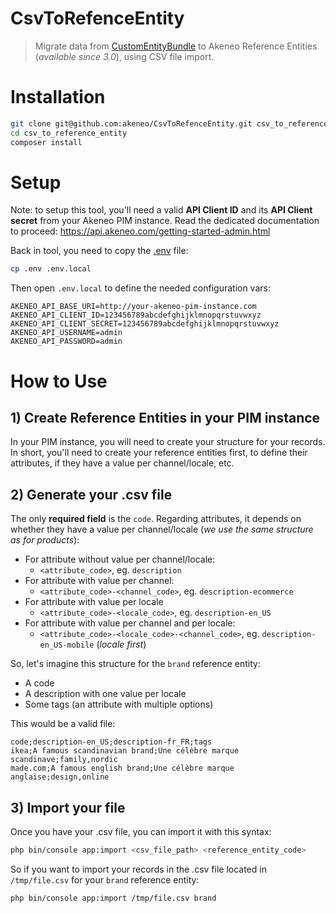 # CsvToRefenceEntity
> Migrate data from [CustomEntityBundle](https://github.com/akeneo-labs/CustomEntityBundle) to Akeneo Reference Entities (_available since 3.0_), using CSV file import.

# Installation

```bash
git clone git@github.com:akeneo/CsvToRefenceEntity.git csv_to_reference_entity
cd csv_to_reference_entity
composer install
```

# Setup
Note: to setup this tool, you'll need a valid **API Client ID** and its **API Client secret** from your Akeneo PIM instance. Read the dedicated documentation to proceed: https://api.akeneo.com/getting-started-admin.html

Back in tool, you need to copy the [.env](https://symfony.com/doc/current/components/dotenv.html) file:
```bash
cp .env .env.local
```

Then open `.env.local` to define the needed configuration vars:
```
AKENEO_API_BASE_URI=http://your-akeneo-pim-instance.com
AKENEO_API_CLIENT_ID=123456789abcdefghijklmnopqrstuvwxyz
AKENEO_API_CLIENT_SECRET=123456789abcdefghijklmnopqrstuvwxyz
AKENEO_API_USERNAME=admin
AKENEO_API_PASSWORD=admin
```

# How to Use

## 1) Create Reference Entities in your PIM instance
In your PIM instance, you will need to create your structure for your records. In short, you'll need to create your reference entities first, to define their attributes, if they have a value per channel/locale, etc.

## 2) Generate your .csv file
The only **required field** is the `code`. Regarding attributes, it depends on whether they have a value per channel/locale (_we use the same structure as for products_):

- For attribute without value per channel/locale:
    - `<attribute_code>`, eg. `description`
- For attribute with value per channel:
    - `<attribute_code>-<channel_code>`, eg. `description-ecommerce`
- For attribute with value per locale
    - `<attribute_code>-<locale_code>`, eg. `description-en_US`
- For attribute with value per channel and per locale:
    - `<attribute_code>-<locale_code>-<channel_code>`, eg. `description-en_US-mobile` (_locale first_)

So, let's imagine this structure for the `brand` reference entity:
- A code
- A description with one value per locale
- Some tags (an attribute with multiple options)

This would be a valid file:
```csv
code;description-en_US;description-fr_FR;tags
ikea;A famous scandinavian brand;Une célèbre marque scandinave;family,nordic
made.com;A famous english brand;Une célèbre marque anglaise;design,online
```

## 3) Import your file

Once you have your .csv file, you can import it with this syntax:
```bash
php bin/console app:import <csv_file_path> <reference_entity_code>
``` 

So if you want to import your records in the .csv file located in `/tmp/file.csv` for your `brand` reference entity:
```bash
php bin/console app:import /tmp/file.csv brand
```

